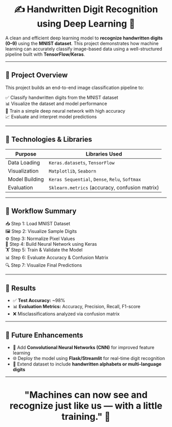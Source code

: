 <h1 align="center">
  ✍️ Handwritten Digit Recognition using Deep Learning 🔢
</h1>

A clean and efficient deep learning model to **recognize handwritten digits (0–9)** using the **MNIST dataset**. This project demonstrates how machine learning can accurately classify image-based data using a well-structured pipeline built with **TensorFlow/Keras**.

---

## 🚀 Project Overview

This project builds an end-to-end image classification pipeline to:

✅ Classify handwritten digits from the MNIST dataset  
📊 Visualize the dataset and model performance  
🧠 Train a simple deep neural network with high accuracy  
📈 Evaluate and interpret model predictions

---
## 🧠 Technologies & Libraries

| Purpose            | Libraries Used                            |
|-------------------|--------------------------------------------|
| Data Loading       | `Keras.datasets`, `TensorFlow`             |
| Visualization      | `Matplotlib`, `Seaborn`                    |
| Model Building     | `Keras Sequential`, `Dense`, `Relu`, `Softmax` |
| Evaluation         | `Sklearn.metrics` (accuracy, confusion matrix) |

---

## 🔄 Workflow Summary

📥 Step 1: Load MNIST Dataset<br>
🖼️ Step 2: Visualize Sample Digits<br>
⚙️ Step 3: Normalize Pixel Values<br>
🧠 Step 4: Build Neural Network using Keras<br>
🏋️ Step 5: Train & Validate the Model<br>
📊 Step 6: Evaluate Accuracy & Confusion Matrix<br>
🔍 Step 7: Visualize Final Predictions<br>

---

## 🎯 Results

* ✅ **Test Accuracy:** \~98%
* 📊 **Evaluation Metrics:** Accuracy, Precision, Recall, F1-score
* ❌ Misclassifications analyzed via confusion matrix

---

## 🔮 Future Enhancements

* 🔧 Add **Convolutional Neural Networks (CNN)** for improved feature learning
* 🌐 Deploy the model using **Flask/Streamlit** for real-time digit recognition
* 🧾 Extend dataset to include **handwritten alphabets or multi-language digits**

---
<h1 align="center">
  "Machines can now see and recognize just like us — with a little training." 🚀
</h1>


